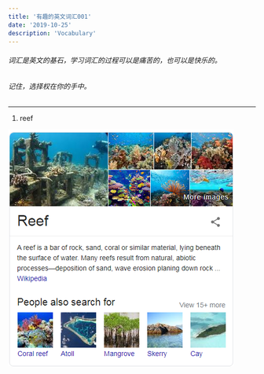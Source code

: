 ```yaml
---
title: '有趣的英文词汇001'
date: '2019-10-25'
description: 'Vocabulary'
---
```


###### 词汇是英文的基石，学习词汇的过程可以是痛苦的，也可以是快乐的。

###### 记住，选择权在你的手中。

---

1. reef 

![1](..\images\1.png)